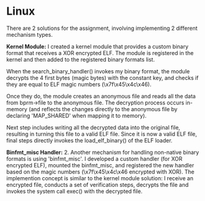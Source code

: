 # Linux

There are 2 solutions for the assignment, involving implementing 2 different mechanism types.

**Kernel Module:**
I created a kernel module that provides a custom binary format that receives a XOR encrypted ELF.
The module is registered in the kernel and then added to the registered binary formats list.

When the search_binary_handler() invokes my binary format, the module decrypts the 4 first bytes (magic bytes)
with the constant key, and checks if they are equal to ELF magic numbers (\x7f\x45\x4c\x46).

Once they do, the module creates an anonymous file and reads all the data from bprm->file to the anonymous file.
The decryption process occurs in-memory (and reflects the changes directly to the anonymous file by declaring 
'MAP_SHARED' when mapping it to memory).

Next step includes writing all the decrypted data into the original file, resulting in turning this file to a valid
ELF file. Since it is now a valid ELF file, final steps directly invokes the load_elf_binary() of the ELF loader.

**Binfmt_misc Handler:**
2. Another mechanism for handling non-native binary formats is using 'binfmt_misc'. 
I developed a custom handler (for XOR encrypted ELF), mounted the binfmt_misc, and registered the new handler
based on the magic numbers (\x7f\x45\x4c\x46 encrypted with XOR).
The implemention concept is similar to the kernel module solution: I receive an encrypted file, conducts a set
of verification steps, decrypts the file and invokes the system call exec() with the decrypted file.
